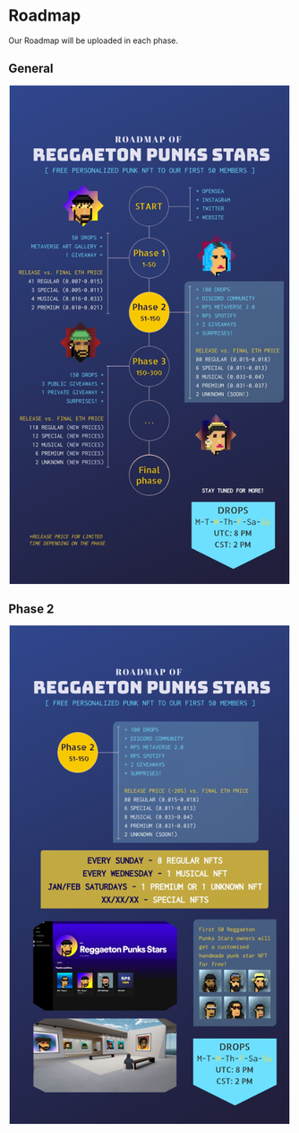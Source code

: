 # Roadmap

Our Roadmap will be uploaded in each phase.

## General

<p float="left" align="center">
<img src="assets/rm1.jpg"
     width="500">
 </p>


## Phase 2 

<p float="left" align="center">
<img src="assets/rm2.jpg"
     width="500">
 </p>
